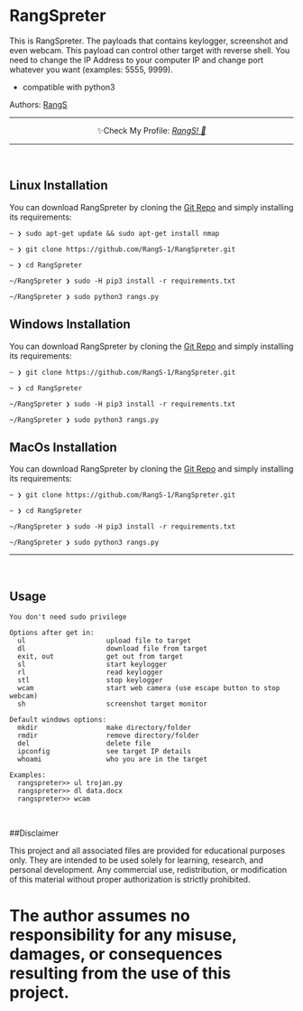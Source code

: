 # RangSpreter

This is RangSpreter. The payloads that contains keylogger, screenshot and even webcam. This payload can control other target with reverse shell. 
You need to change the IP Address to your computer IP and change port whatever you want (examples: 5555, 9999).

- compatible with python3

Authors: [RangS](rangga19sj@gmail.com)

-------------

<p align="center">✨Check My Profile: <a href="https://github.com/RangS-1"><i>RangS! 🎉</i></a></p>

-------------

</br>

## Linux Installation

You can download RangSpreter by cloning the [Git Repo](https://github.com/RangS-1/RangSpreter.git) and simply installing its requirements:

```
~ ❯ sudo apt-get update && sudo apt-get install nmap

~ ❯ git clone https://github.com/RangS-1/RangSpreter.git

~ ❯ cd RangSpreter

~/RangSpreter ❯ sudo -H pip3 install -r requirements.txt

~/RangSpreter ❯ sudo python3 rangs.py
```

## Windows Installation

You can download RangSpreter by cloning the [Git Repo](https://github.com/RangS-1/RangSpreter.git) and simply installing its requirements:

```
~ ❯ git clone https://github.com/RangS-1/RangSpreter.git

~ ❯ cd RangSpreter

~/RangSpreter ❯ sudo -H pip3 install -r requirements.txt

~/RangSpreter ❯ sudo python3 rangs.py
```

## MacOs Installation

You can download RangSpreter by cloning the [Git Repo](https://github.com/RangS-1/RangSpreter.git) and simply installing its requirements:

```
~ ❯ git clone https://github.com/RangS-1/RangSpreter.git

~ ❯ cd RangSpreter

~/RangSpreter ❯ sudo -H pip3 install -r requirements.txt

~/RangSpreter ❯ sudo python3 rangs.py
```

-------------

</br>

## Usage

```
You don't need sudo privilege

Options after get in:
  ul                    upload file to target
  dl                    download file from target
  exit, out             get out from target
  sl                    start keylogger
  rl                    read keylogger
  stl                   stop keylogger
  wcam                  start web camera (use escape button to stop webcam)
  sh                    screenshot target monitor

Default windows options:
  mkdir                 make directory/folder
  rmdir                 remove directory/folder
  del                   delete file
  ipconfig              see target IP details
  whoami                who you are in the target

Examples:
  rangspreter>> ul trojan.py 
  rangspreter>> dl data.docx
  rangspreter>> wcam
```
</br>

##Disclaimer

This project and all associated files are provided for educational purposes only.
They are intended to be used solely for learning, research, and personal development.
Any commercial use, redistribution, or modification of this material without proper authorization is strictly prohibited.

<h1>The author assumes no responsibility for any misuse, damages, or consequences resulting from the use of this project.</h1>
